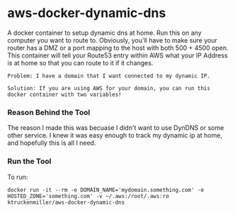 # aws-docker-dynamic-dns
A docker container to setup dynamic dns at home. Run this on any computer you want to route to. Obviously, you'll have to make sure your router has a DMZ or a port mapping to the host with both 500 + 4500 open. This container will tell your Route53 entry within AWS what your IP Address is at home so that you can route to it if it changes.

```
Problem: I have a domain that I want connected to my dynamic IP.

Solution: If you are using AWS for your domain, you can run this docker container with two variables!
```

### Reason Behind the Tool

The reason I made this was becuase I didn't want to use DynDNS or some other service. I knew it was easy enough to track my dynamic ip at home, and hopefully this is all I need.

### Run the Tool

To run:

`docker run -it --rm -e DOMAIN_NAME='mydomain.something.com' -e HOSTED_ZONE='something.com' -v ~/.aws:/root/.aws:ro ktruckenmiller/aws-docker-dynamic-dns`
